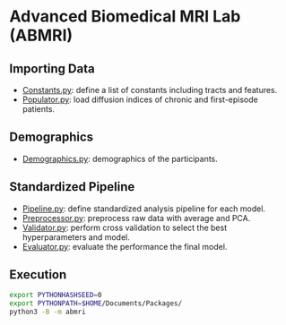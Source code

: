 # Advanced Biomedical MRI Lab (ABMRI)

## Importing Data

- [Constants.py](Constants.py): define a list of constants including tracts and features.
- [Populator.py](Populator.py): load diffusion indices of chronic and first-episode patients.

## Demographics

- [Demographics.py](Demographics.py): demographics of the participants.

## Standardized Pipeline

- [Pipeline.py](Pipeline.py): define standardized analysis pipeline for each model.
- [Preprocessor.py](Preprocessor.py): preprocess raw data with average and PCA.
- [Validator.py](Validator.py): perform cross validation to select the best hyperparameters and model.
- [Evaluator.py](Evaluator.py): evaluate the performance the final model.

## Execution

```bash
export PYTHONHASHSEED=0
export PYTHONPATH=$HOME/Documents/Packages/
python3 -B -m abmri
```

